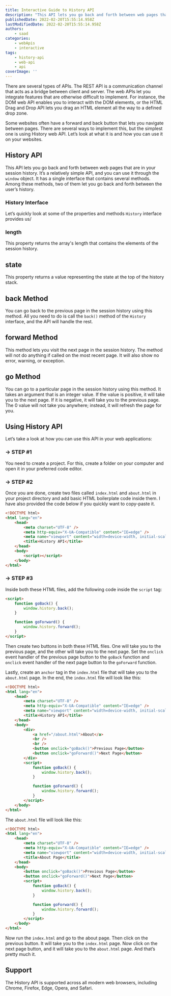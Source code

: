 ```yaml
---
title: Interactive Guide to History API
description: "This API lets you go back and forth between web pages that are in your session history. In this piece, let's take a look at what it is and how you can use it in your websites."
publishedDate: 2022-02-20T15:55:14.958Z
lastModifiedDate: 2022-02-20T15:55:14.958Z
authors:
    - saad
categories:
    - webApis
    - interactive
tags:
    - history-api
    - web-api
    - api
coverImage: ''
---
```


<Lead>

There are several types of APIs. The REST API is a communication channel that acts as a bridge between client and server. The web APIs let you integrate features that are otherwise difficult to implement. For instance, the DOM web API enables you to interact with the DOM elements, or the HTML Drag and Drop API lets you drag an HTML element all the way to a defined drop zone.

</Lead>

Some websites often have a forward and back button that lets you navigate between pages. There are several ways to implement this, but the simplest one is using History web API. Let’s look at what it is and how you can use it on your websites.

## History API

This API lets you go back and forth between web pages that are in your session history. It’s a relatively simple API, and you can use it through the `window` object. It has a single interface that contains several methods. Among these methods, two of them let you go back and forth between the user’s history.

### History Interface

Let’s quickly look at some of the properties and methods `History` interface provides us/

### length

This property returns the array's length that contains the elements of the session history.

## state

This property returns a value representing the state at the top of the history stack.

## back Method

You can go back to the previous page in the session history using this method. All you need to do is call the `back()` method of the `History` interface, and the API will handle the rest.

<LearnHistoryAPI showBack />

## forward Method

This method lets you visit the next page in the session history. The method will not do anything if called on the most recent page. It will also show no error, warning, or exception.

<LearnHistoryAPI showForward />

## go Method

You can go to a particular page in the session history using this method. It takes an argument that is an integer value. If the value is positive, it will take you to the next page. If it is negative, it will take you to the previous page. The 0 value will not take you anywhere; instead, it will refresh the page for you.

<LearnHistoryAPI showSpecificPoint />

## Using History API

Let’s take a look at how you can use this API in your web applications:

### → STEP #1

You need to create a project. For this, create a folder on your computer and open it in your preferred code editor.

### → STEP #2

Once you are done, create two files called `index.html` and `about.html` in your project directory and add basic HTML boilerplate code inside them. I have also provided the code below if you quickly want to copy-paste it.

```html
<!DOCTYPE html>
<html lang="en">
	<head>
		<meta charset="UTF-8" />
		<meta http-equiv="X-UA-Compatible" content="IE=edge" />
		<meta name="viewport" content="width=device-width, initial-scale=1.0" />
		<title>History API</title>
	</head>
	<body>
		<script></script>
	</body>
</html>
```

### → STEP #3

Inside both these HTML files, add the following code inside the `script` tag:

```html
<script>
	function goBack() {
		window.history.back();
	}

	function goForward() {
		window.history.forward();
	}
</script>
```

Then create two buttons in both these HTML files. One will take you to the previous page, and the other will take you to the next page. Set the `onclick` event handler of the previous page button to the `goBack` function and `onclick` event handler of the next page button to the `goForward` function.

Lastly, create an `anchor` tag in the `index.html` file that will take you to the `about.html` page. In the end, the `index.html` file will look like this:

```html
<!DOCTYPE html>
<html lang="en">
	<head>
		<meta charset="UTF-8" />
		<meta http-equiv="X-UA-Compatible" content="IE=edge" />
		<meta name="viewport" content="width=device-width, initial-scale=1.0" />
		<title>History API</title>
	</head>
	<body>
		<div>
			<a href="/about.html">About</a>
			<br />
			<br />
			<button onclick="goBack()">Previous Page</button>
			<button onclick="goForward()">Next Page</button>
		</div>
		<script>
			function goBack() {
				window.history.back();
			}

			function goForward() {
				window.history.forward();
			}
		</script>
	</body>
</html>
```

The `about.html` file will look like this:

```html
<!DOCTYPE html>
<html lang="en">
	<head>
		<meta charset="UTF-8" />
		<meta http-equiv="X-UA-Compatible" content="IE=edge" />
		<meta name="viewport" content="width=device-width, initial-scale=1.0" />
		<title>About Page</title>
	</head>
	<body>
		<button onclick="goBack()">Previous Page</button>
		<button onclick="goForward()">Next Page</button>
		<script>
			function goBack() {
				window.history.back();
			}

			function goForward() {
				window.history.forward();
			}
		</script>
	</body>
</html>
```

Now run the `index.html` and go to the about page. Then click on the previous button. It will take you to the `index.html` page. Now click on the next page button, and it will take you to the `about.html` page. And that’s pretty much it.

## Support

The History API is supported across all modern web browsers, including Chrome, Firefox, Edge, Opera, and Safari.
